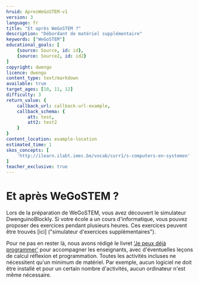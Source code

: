 ```yaml
---
hruid: ApresWeGoSTEM-v1
version: 3
language: fr
title: "Et après WeGoSTEM ?"
description: "Débordant de matériel supplémentaire"
keywords: ["WeGoSTEM"]
educational_goals: [
    {source: Source, id: id}, 
    {source: Source2, id: id2}
]
copyright: dwengo
licence: dwengo
content_type: text/markdown
available: true
target_ages: [10, 11, 12]
difficulty: 3
return_value: {
    callback_url: callback-url-example,
    callback_schema: {
        att: test,
        att2: test2
    }
}
content_location: example-location
estimated_time: 1
skos_concepts: [
    'http://ilearn.ilabt.imec.be/vocab/curr1/s-computers-en-systemen'
]
teacher_exclusive: true
---
```


# Et après WeGoSTEM ?

Lors de la préparation de WeGoSTEM, vous avez découvert le simulateur DwenguinoBlockly. Si votre école a un cours d'informatique, vous pouvez proposer des exercices pendant plusieurs heures. Ces exercices peuvent être trouvés [ici] ("simulateur d'exercices supplémentaires").

Pour ne pas en rester là, nous avons rédigé le livret ['Je peux déjà programmer'](https://scholen.dwengo.org/downloads/ikkanalprogrammeren.pdf "livret robot") pour accompagner les enseignants, avec d'éventuelles leçons de calcul réflexion et programmation. Toutes les activités incluses ne nécessitent qu'un minimum de matériel. Par exemple, aucun logiciel ne doit être installé et pour un certain nombre d'activités, aucun ordinateur n'est même nécessaire.

